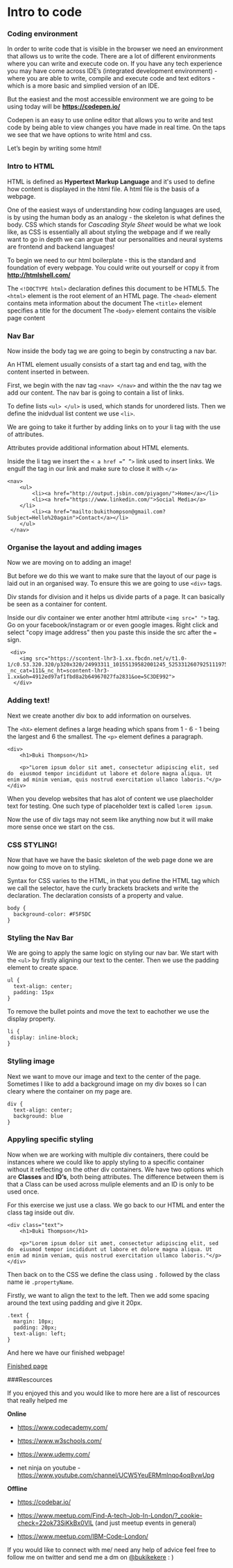 # Intro to code

### Coding environment

In order to write code that is visible in the browser we need an environment that allows us to write the code. There are a lot of different environments where you can write and execute code on. If you have any tech experience you may have come across IDE’s (integrated development environment) - where you are able to write, compile and execute code and text editors - which is a more basic and simplied version of an IDE.

But the easiest and the most accessible environment we are going to be using today will be **https://codepen.io/**

Codepen is an easy to use online editor that allows you to write and test code by being able to view changes you have made in real time. On the taps we see that we have options to write html and css. 

Let’s begin by writing some html! 

### Intro to HTML

HTML is defined as **Hypertext Markup Language** and it's used to define how content is displayed in the html file. A html file is the basis of a webpage.

One of the easiest ways of understanding how coding languages are used, is by using the human body as an analogy - the skeleton is what defines the body. CSS which stands for  *Cascading Style Sheet* would be what we look like, as CSS is essentially all about styling the webpage and if we really want to go in depth we can argue that our personalities and neural systems are frontend and backend languages!

To begin we need to our html boilerplate - this is the standard and foundation of every webpage. You could write out yourself or copy it from **http://htmlshell.com/**
 

The `<!DOCTYPE html>` declaration defines this document to be HTML5.
The `<html>` element is the root element of an HTML page.
The `<head>` element contains meta information about the document
The `<title>` element specifies a title for the document
The `<body>` element contains the visible page content

### Nav Bar
Now inside the body tag we are going to begin by constructing a nav bar.

An HTML element usually consists of a start tag and end tag, with the content inserted in between.
 
First, we begin with the nav tag `<nav> </nav>` and within the the nav tag we add our content. The nav bar is going to contain a list of links.
 
To define lists `<ul> </ul>` is used, which stands for unordered lists. Then we define the inidvdual list content we use `<li>`.
 
We are going to take it further by adding links on to your li tag with the use of attributes.
 
Attributes provide additional information about HTML elements.
 
Inside the li tag we insert the `< a href =” ”>` link used to insert links. We engulf the <a> tag in our link and make sure to close it with `</a>`
 

~~~
<nav>
    <ul>
    	<li><a href="http://output.jsbin.com/piyagon/">Home</a></li>
		<li><a href="https://www.linkedin.com/">Social Media</a>
	</li>
		<li><a href="mailto:bukithompson@gmail.com?Subject=Hello%20again">Contact</a></li>
    </ul>
 </nav>
~~~

### Organise the layout and adding images

Now we are moving on to adding an image!
 
But before we do this we want to make sure that the layout of our page is laid out in an organised way. To ensure this we are going to use `<div>` tags.
 
Div stands for division and it helps us divide parts of a page. It can basically be seen as a container for content. 
 
Inside our div container we enter another html attribute `<img src=" ">` tag. Go on your facebook/instagram or or even google images. Right click and select "copy image address" then you paste this inside the src after the `=` sign.
 
~~~
 <div>
    <img src="https://scontent-lhr3-1.xx.fbcdn.net/v/t1.0-1/c0.53.320.320/p320x320/24993311_10155139582001245_5253312607925111975_n.jpg?_nc_cat=111&_nc_ht=scontent-lhr3-1.xx&oh=4912ed97af1fbd8a2b64967027fa2831&oe=5C3DE992">
  </div>
~~~

### Adding text!

Next we create another div box to add information on ourselves.
 
The `<hX>` element defines a large heading which spans from 1 - 6 - 1 being the largest and 6 the smallest.
The `<p>` element defines a paragraph. 
 
~~~
<div>
    <h1>Buki Thompson</h1>
 
    <p>"Lorem ipsum dolor sit amet, consectetur adipiscing elit, sed do  eiusmod tempor incididunt ut labore et dolore magna aliqua. Ut enim ad minim veniam, quis nostrud exercitation ullamco laboris."</p>
</div>
~~~ 

When you develop websites that has alot of content we use plaecholder text for testing. One such type of placeholder text is called `lorem ipsum`.
 
Now the use of div tags may not seem like anything now but it will make more sense once we start on the css.

### CSS STYLING!

Now that have we have the basic skeleton of the web page done we are now going to move on to styling.

Syntax for CSS varies to the HTML, in that you define the HTML tag which we call the selector, have the curly brackets brackets and write the declaration. The declaration consists of a property and value.

~~~
body {
  background-color: #F5F5DC
}
~~~

### Styling the Nav Bar
We are going to apply the same logic on styling our nav bar. We start with the `<ul>` by firstly aligning our text to the center. Then we use the padding element to create space.

~~~
ul {
  text-align: center;
  padding: 15px
}
~~~

To remove the bullet points and move the text to eachother we use the display property.

~~~
li {
 display: inline-block;  
}
~~~

### Styling image

Next we want to move our image and text to the center of the page. Sometimes I like to add a background image on my div boxes so I can cleary where the container on my page are.

~~~
div {
  text-align: center;
  background: blue
}
~~~

### Appyling specific styling

Now when we are working with multiple div containers, there could be instances where we could like to apply styling to a specific container without it reflecting on the other div containers. We have two options which are **Classes** and **ID’s**, both being attributes. The difference between them is that a Class can be used across muliple elements and an ID is only to be used once.

For this exercise we just use a class. We go back to our HTML and enter the class tag inside out div.

~~~
<div class="text">
    <h1>Buki Thompson</h1>
 
    <p>"Lorem ipsum dolor sit amet, consectetur adipiscing elit, sed do  eiusmod tempor incididunt ut labore et dolore magna aliqua. Ut enim ad minim veniam, quis nostrud exercitation ullamco laboris."</p>
</div>
~~~ 

Then back on to the CSS we define the class using `.` followed by the class name ie `.propertyName`.

Firstly, we want to align the text to the left. Then we add some spacing around the text using padding and give it 20px.

~~~
.text {
  margin: 10px;
  padding: 20px;
  text-align: left;
}
~~~

And here we have our finished webpage!

[Finished page](https://codepen.io/buki/pen/ePxXOz)

###Rescources

If you enjoyed this and you would like to more here are a list of rescources that really helped me

**Online**

* https://www.codecademy.com/

* https://www.w3schools.com/

* https://www.udemy.com/

* net ninja on youtube - https://www.youtube.com/channel/UCW5YeuERMmlnqo4oq8vwUpg


**Offline**

* https://codebar.io/

* https://www.meetup.com/Find-A-tech-Job-In-London/?_cookie-check=22ok73SiKkBx0VlL (and just meetup events in general)

* https://www.meetup.com/IBM-Code-London/


If you would like to connect with me/ need any help of advice feel free to follow me on twitter and send me a dm on [@bukikekere](https://twitter.com/bukikekere?lang=en) : )
